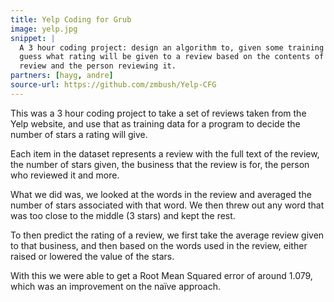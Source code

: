 ```yaml
---
title: Yelp Coding for Grub
image: yelp.jpg
snippet: |
  A 3 hour coding project: design an algorithm to, given some training data set,
  guess what rating will be given to a review based on the contents of the
  review and the person reviewing it.
partners: [hayg, andre]
source-url: https://github.com/zmbush/Yelp-CFG
---
```


This was a 3 hour coding project to take a set of reviews taken from the Yelp website, and use that
as training data for a program to decide the number of stars a rating will give.

Each item in the dataset represents a review with the full text of the review, the number of stars
given, the business that the review is for, the person who reviewed it and more.

What we did was, we looked at the words in the review and averaged the number of stars associated
with that word. We then threw out any word that was too close to the middle (3 stars) and kept the
rest.

To then predict the rating of a review, we first take the average review given to that business, and
then based on the words used in the review, either raised or lowered the value of the stars.

With this we were able to get a Root Mean Squared error of around 1.079, which was an improvement on
the naïve approach.
